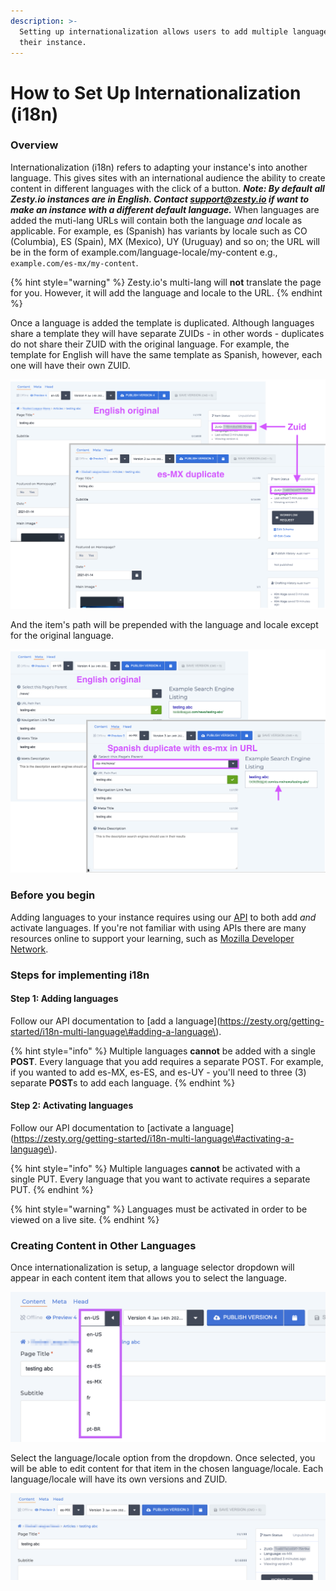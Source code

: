 ```yaml
---
description: >-
  Setting up internationalization allows users to add multiple languages to
  their instance.
---
```


# How to Set Up Internationalization \(i18n\)

### Overview

Internationalization \(i18n\) refers to adapting your instance's into another language. This gives sites with an international audience the ability to create content in different languages with the click of a button. _**Note: By default all Zesty.io instances are in English. Contact support@zesty.io if want to make an instance with a different default language.**_  When languages are added the muti-lang URLs will contain both the language _and_ locale as applicable. For example, es \(Spanish\) has variants by locale such as CO \(Columbia\), ES \(Spain\), MX \(Mexico\), UY \(Uruguay\) and so on; the URL will be in the form of example.com/language-locale/my-content e.g., `example.com/es-mx/my-content`.

{% hint style="warning" %}
Zesty.io's multi-lang will **not** translate the page for you. However, it will add the language and locale to the URL.
{% endhint %}

Once a language is added the template is duplicated. Although languages share a template they will have separate ZUIDs - in other words - duplicates do not share their ZUID with the original language. For example, the template for English will have the same template as Spanish, however, each one will have their own ZUID. 

![Content is duplicated when languages are added.](../.gitbook/assets/01a-duplicated-content.png)

 And the item's path will be prepended with the language and locale except for the original language.

![Languages \(except original\) are prepended with language and locale.](../.gitbook/assets/02b-lang-locale-paths.png)

### Before you begin 

Adding languages to your instance requires using our [API](https://zesty.org/getting-started/i18n-multi-language) to both add _and_ activate languages. If you're not familiar with using APIs there are many resources online to support your learning, such as [Mozilla Developer Network](https://developer.mozilla.org/en-US/docs/Learn/JavaScript/Client-side_web_APIs/Introduction).

### **Steps for implementing i18n**

#### **Step 1: Adding languages**

Follow our API documentation to \[add a language\]\(https://zesty.org/getting-started/i18n-multi-language\#adding-a-language\).

{% hint style="info" %}
Multiple languages **cannot** be added with a single **POST**. Every language that you add requires a separate POST. For example, if you wanted to add es-MX, es-ES, and es-UY - you'll need to three \(3\) separate **POST**s to add each language.
{% endhint %}

#### **Step 2: Activating languages**

Follow our API documentation to \[activate a language\]\(https://zesty.org/getting-started/i18n-multi-language\#activating-a-language\).

{% hint style="info" %}
Multiple languages **cannot** be activated with a single PUT. Every language that you want to activate requires a separate PUT.
{% endhint %}

{% hint style="warning" %}
Languages must be activated in order to be viewed on a live site.
{% endhint %}

### **Creating Content in Other Languages**

Once internationalization is setup, a language selector dropdown will appear in each content item that allows you to select the language.

![Select the content&apos;s language through this dropdown.](../.gitbook/assets/05-i18n-language-select-dropdown.png)

Select the language/locale option from the dropdown. Once selected, you will be able to edit content for that item in the chosen language/locale. Each language/locale will have its own versions and ZUID.

![Content editing views are duplicated on a per-language basis.](../.gitbook/assets/06-i18n-es-mx-editing-content.png)

